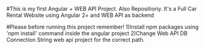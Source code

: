 #This is my first Angular + WEB API Project. Also Repositioriy. 
It's a Full Car Rental Website using Angular 2+ and WEB API as backend

#Please before running this project remember! 
1)Install npm packages using 'npm install' command inside the angular project 
2)Change Web API DB Connection String web api project for the correct path.
